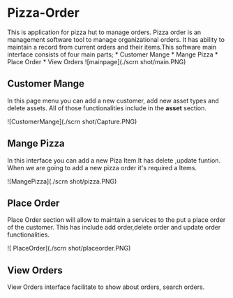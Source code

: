# Pizza-Order
This is application for pizza hut to manage orders.
Pizza order is an management software tool to manage organizational orders. It has ability to maintain a record from current orders and their items.This software main interface consists of four main parts;
    * Customer Mange
    * Mange Pizza
    * Place Order
    * View Orders
    ![mainpage](./scrn shot/main.PNG) 
    
 ## Customer Mange

In this page menu you can add a new customer, add new asset types and delete assets. All of those functionalities include in the **asset** section.

 ![CustomerMange](./scrn shot/Capture.PNG) 
 
 ## Mange Pizza

 In this interface you can add a new Piza Item.It has delete ,update funtion. When we are going to add a new pizza order it's required a Items.

 ![MangePizza](./scrn shot/pizza.PNG)

 ## Place Order

Place Order section will allow to maintain a services to the put a place order of the customer. This has include add order,delete order and update order functionalities.

![ PlaceOrder](./scrn shot/placeorder.PNG)

## View Orders

View Orders interface facilitate to show about orders, search orders. 

